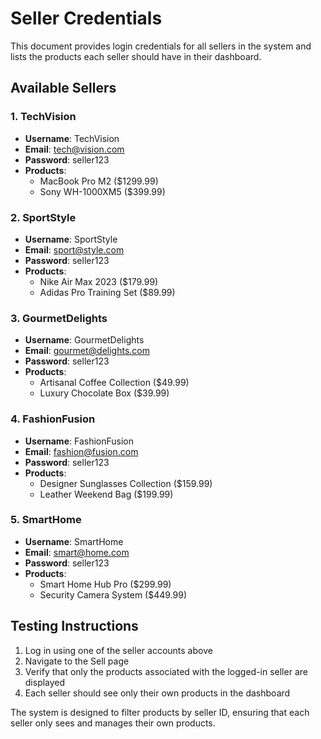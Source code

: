 # Seller Credentials

This document provides login credentials for all sellers in the system and lists the products each seller should have in their dashboard.

## Available Sellers

### 1. TechVision
- **Username**: TechVision
- **Email**: tech@vision.com
- **Password**: seller123
- **Products**:
  - MacBook Pro M2 ($1299.99)
  - Sony WH-1000XM5 ($399.99)

### 2. SportStyle
- **Username**: SportStyle
- **Email**: sport@style.com
- **Password**: seller123
- **Products**:
  - Nike Air Max 2023 ($179.99)
  - Adidas Pro Training Set ($89.99)

### 3. GourmetDelights
- **Username**: GourmetDelights
- **Email**: gourmet@delights.com
- **Password**: seller123
- **Products**:
  - Artisanal Coffee Collection ($49.99)
  - Luxury Chocolate Box ($39.99)

### 4. FashionFusion
- **Username**: FashionFusion
- **Email**: fashion@fusion.com
- **Password**: seller123
- **Products**:
  - Designer Sunglasses Collection ($159.99)
  - Leather Weekend Bag ($199.99)

### 5. SmartHome
- **Username**: SmartHome
- **Email**: smart@home.com
- **Password**: seller123
- **Products**:
  - Smart Home Hub Pro ($299.99)
  - Security Camera System ($449.99)

## Testing Instructions

1. Log in using one of the seller accounts above
2. Navigate to the Sell page
3. Verify that only the products associated with the logged-in seller are displayed
4. Each seller should see only their own products in the dashboard

The system is designed to filter products by seller ID, ensuring that each seller only sees and manages their own products. 